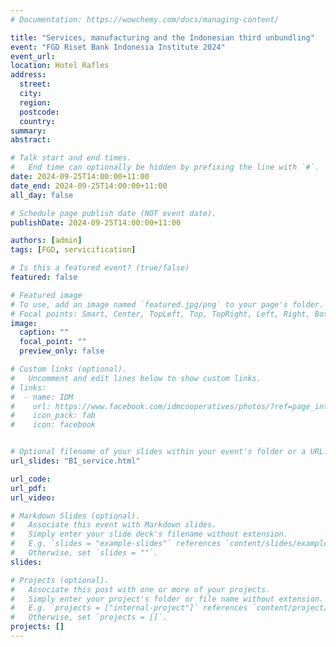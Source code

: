```yaml
---
# Documentation: https://wowchemy.com/docs/managing-content/

title: "Services, manufacturing and the Indonesian third unbundling"
event: "FGD Riset Bank Indonesia Institute 2024"
event_url:
location: Hotel Rafles
address:
  street:
  city:
  region:
  postcode:
  country:
summary: 
abstract: 

# Talk start and end times.
#   End time can optionally be hidden by prefixing the line with `#`.
date: 2024-09-25T14:00:00+11:00
date_end: 2024-09-25T14:00:00+11:00
all_day: false

# Schedule page publish date (NOT event date).
publishDate: 2024-09-25T14:00:00+11:00

authors: [admin]
tags: [FGD, servicification]

# Is this a featured event? (true/false)
featured: false

# Featured image
# To use, add an image named `featured.jpg/png` to your page's folder. 
# Focal points: Smart, Center, TopLeft, Top, TopRight, Left, Right, BottomLeft, Bottom, BottomRight.
image:
  caption: ""
  focal_point: ""
  preview_only: false

# Custom links (optional).
#   Uncomment and edit lines below to show custom links.
# links:
#  - name: IDM
#    url: https://www.facebook.com/idmcooperatives/photos/?ref=page_internal
#    icon_pack: fab
#    icon: facebook


# Optional filename of your slides within your event's folder or a URL.
url_slides: "BI_service.html"

url_code:
url_pdf: 
url_video: 

# Markdown Slides (optional).
#   Associate this event with Markdown slides.
#   Simply enter your slide deck's filename without extension.
#   E.g. `slides = "example-slides"` references `content/slides/example-slides.md`.
#   Otherwise, set `slides = ""`.
slides: 

# Projects (optional).
#   Associate this post with one or more of your projects.
#   Simply enter your project's folder or file name without extension.
#   E.g. `projects = ["internal-project"]` references `content/project/deep-learning/index.md`.
#   Otherwise, set `projects = []`.
projects: []
---
```


